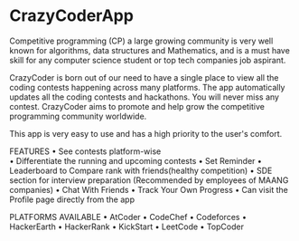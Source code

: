 # CrazyCoderApp
Competitive programming (CP) a large growing community is very well known for algorithms, data structures and Mathematics, and is a must have skill for any computer science student or top tech companies job aspirant.

CrazyCoder is born out of our need to have a single place to view all the coding contests happening across many platforms. The app automatically updates all the coding contests and hackathons. You will never miss any contest.
CrazyCoder aims to promote and help grow the competitive programming community worldwide.

This app is very easy to use and has a high priority to the user's comfort.

FEATURES
• See contests platform-wise<br>
• Differentiate the running and upcoming contests
• Set Reminder
• Leaderboard to Compare rank with friends(healthy competition)
• SDE section for interview preparation (Recommended by employees of MAANG companies)
• Chat With Friends
• Track Your Own Progress
• Can visit the Profile page directly from the app

PLATFORMS AVAILABLE
• AtCoder
• CodeChef
• Codeforces
• HackerEarth
• HackerRank
• KickStart
• LeetCode
• TopCoder

